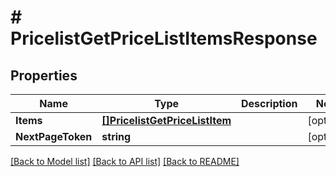 # # PricelistGetPriceListItemsResponse


## Properties 


Name | Type | Description | Notes
------------ | ------------- | ------------- | -------------
**Items**| [**[]PricelistGetPriceListItem**](PricelistGetPriceListItem.md) |   | [optional]
**NextPageToken**| **string** |   | [optional]


[[Back to Model list]](../../README.md#models) [[Back to API list]](../../README.md#endpoints) [[Back to README]](../../README.md)

